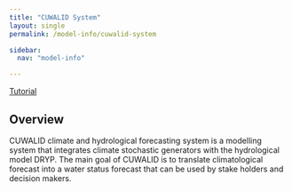 ```yaml
---
title: "CUWALID System"
layout: single
permalink: /model-info/cuwalid-system

sidebar:
  nav: "model-info"

---
```


<a href="/tutorials/cuwalid-tutorial" class="btn btn--primary">Tutorial</a>

## Overview
CUWALID climate and hydrological forecasting system is a modelling system that integrates climate stochastic generators with the hydrological model DRYP. The main goal of CUWALID is to translate climatological forecast into a water status forecast that can be used by stake holders and decision makers.
